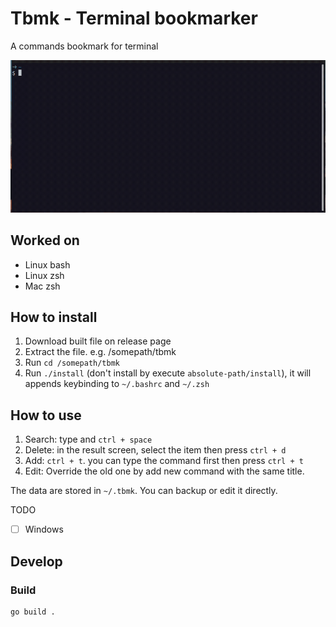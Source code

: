 # Tbmk - Terminal bookmarker

A commands bookmark for terminal

![demo](./tbmk.gif)

## Worked on

- Linux bash
- Linux zsh
- Mac zsh

## How to install

1. Download built file on release page
2. Extract the file. e.g. /somepath/tbmk
3. Run `cd /somepath/tbmk`
4. Run `./install` (don't install by execute `absolute-path/install`), it will appends keybinding to `~/.bashrc` and `~/.zsh`

## How to use

1. Search: type and `ctrl + space`
2. Delete: in the result screen, select the item then press `ctrl + d`
3. Add: `ctrl + t`. you can type the command first then press `ctrl + t`
4. Edit: Override the old one by add new command with the same title.

The data are stored in `~/.tbmk`. You can backup or edit it directly.

TODO

- [ ] Windows

## Develop

### Build

```shell
go build .
```
